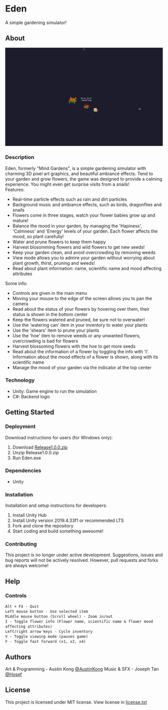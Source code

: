 # Eden
A simple gardening simulator!
## About
![Image](Image.png)
### Description
Eden, formerly "Mind Gardens", is a simple gardening simulator with charming 3D pixel art graphics, and beautiful ambiance effects. Tend to your garden and grow flowers, the game was designed to provide a calming experience. You might even get surprise visits from a snails!
<br>
Features:

* Real-time particle effects such as rain and dirt particles
* Background music and ambiance effects, such as birds, dragonflies and snails
* Flowers come in three stages, watch your flower babies grow up and mature!
* Balance the mood in your garden, by managing the 'Hapiness', 'Calmness' and 'Energy' levels of your garden. Each flower affects the mood, so plant carefully!
* Water and prune flowers to keep them happy
* Harvest blosomming flowers and wild flowers to get new seeds!
* Keep your garden clean, and avoid overcrowding by removing weeds
* View mode allows you to admire your garden without worrying about plant growth, thirst, pruning and weeds!
* Read about plant information: name, scientific name and mood affecting attributes

Some info:
* Controls are given in the main menu
* Moving your mouse to the edge of the screen allows you to pan the camera
* Read about the status of your flowers by hovering over them, their status is shown in the bottom center
* Keep the flowers watered and pruned, be sure not to overwater!
* Use the 'watering can' item in your inventory to water your plants
* Use the 'shears' item to prune your plants
* Use the 'hoe' item to remove weeds or any unwanted flowers, overcrowding is bad for flowers
* Harvest blossoming flowers with the hoe to get more seeds
* Read about the information of a flower by toggling the info with 'I'. Information about the mood effects of a flower is shown, along with its scientific name
* Manage the mood of your garden via the indicator at the top center

### Technology
* Unity: Game engine to run the simulation
* C#: Backend logic
## Getting Started
### Deployment
Download instructions for users (for Windows only):
1. Download [Release1.0.0.zip](https://github.com/AustinKong/Helios/releases/tag/1.0.0)
2. Unzip Release1.0.0.zip
3. Run Eden.exe
### Dependencies
* Unity
### Installation
Installation and setup instructions for developers:
1. Install Unity Hub
2. Install Unity version 2019.4.33f1 or recommended LTS
3. Fork and clone the repository
4. Start coding and build something awesome!
### Contributing
This project is no longer under active development. Suggestions, issues and bug reports will not be actively resolved. However, pull requests and forks are always welcome!
## Help
### Controls
	Alt + F4 - Quit
	Left mouse button - Use selected item
	Middle mouse button (Scroll wheel) - Zoom in/out
	I - Toggle flower info (Flower name, scientific name & flower mood affecting attributes)
	Left/right arrow keys - Cycle inventory
	V - Toggle viewing mode (pauses game)
	F - Toggle fast forward (x1, x2, x4)
	
## Authors
Art & Programming - Austin Kong [@AustinKong](https://github.com/AustinKong)
Music & SFX - Joseph Tan [@Hosef](https://github.com/Hosef99)
## License
This project is licensed under MIT license. View license in [license.txt](license.txt)
